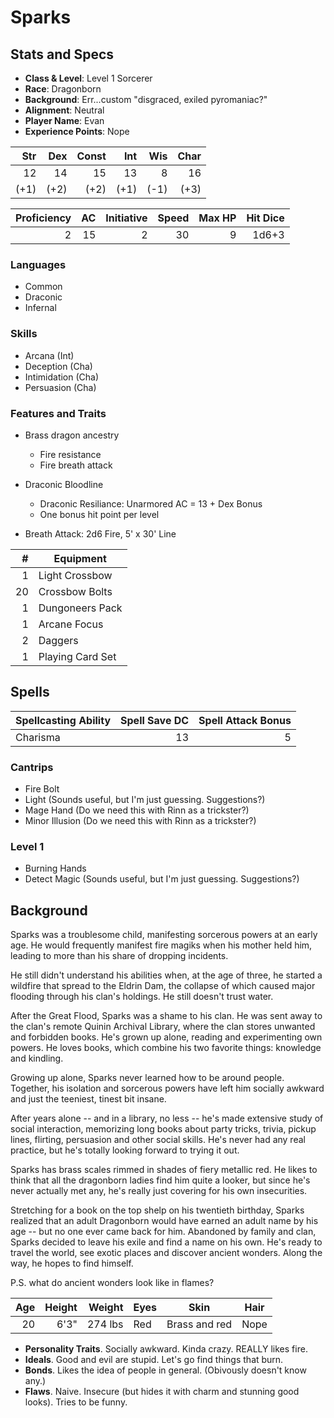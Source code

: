 # Sparks

## Stats and Specs

* **Class & Level**: Level 1 Sorcerer
* **Race**: Dragonborn
* **Background**: Err...custom "disgraced, exiled pyromaniac?"
* **Alignment**: Neutral
* **Player Name**: Evan
* **Experience Points**: Nope

Str | Dex | Const | Int | Wis | Char
--: | --: | ----: | --: | --: | ---:
12  |  14 |    15 |  13 |   8 |   16
(+1)| (+2)|   (+2)| (+1)| (-1)|  (+3)

Proficiency | AC  | Initiative | Speed | Max HP | Hit Dice
----------: | --: | ---------: | ----: | -----: | -------:
2           | 15  | 2          | 30    |      9 | 1d6+3

### Languages

* Common
* Draconic
* Infernal

### Skills

* Arcana (Int)
* Deception (Cha)
* Intimidation (Cha)
* Persuasion (Cha)

### Features and Traits

* Brass dragon ancestry
  * Fire resistance
  * Fire breath attack

* Draconic Bloodline
  * Draconic Resiliance: Unarmored AC = 13 + Dex Bonus
  * One bonus hit point per level

* Breath Attack: 2d6 Fire, 5' x 30' Line

\#  | Equipment
--: | ---------
1   | Light Crossbow
20  | Crossbow Bolts
1   | Dungoneers Pack
1   | Arcane Focus
2   | Daggers
1   | Playing Card Set

## Spells

Spellcasting Ability | Spell Save DC | Spell Attack Bonus
-------------------- | ------------: | -----------------:
Charisma             | 13            | 5

### Cantrips

* Fire Bolt
* Light (Sounds useful, but I'm just guessing. Suggestions?)
* Mage Hand (Do we need this with Rinn as a trickster?)
* Minor Illusion (Do we need this with Rinn as a trickster?)

### Level 1

* Burning Hands
* Detect Magic (Sounds useful, but I'm just guessing. Suggestions?)

## Background

Sparks was a troublesome child, manifesting sorcerous powers at an early age. He would frequently manifest fire magiks when his mother held him, leading to more than his share of dropping incidents.

He still didn't understand his abilities when, at the age of three, he started a wildfire that spread to the Eldrin Dam, the collapse of which caused major flooding through his clan's holdings. He still doesn't trust water.

After the Great Flood, Sparks was a shame to his clan. He was sent away to the clan's remote Quinin Archival Library, where the clan stores unwanted and forbidden books. He's grown up alone, reading and experimenting own powers. He loves books, which combine his two favorite things: knowledge and kindling.

Growing up alone, Sparks never learned how to be around people. Together, his isolation and sorcerous powers have left him socially awkward and just the teeniest, tinest bit insane.

After years alone -- and in a library, no less -- he's made extensive study of social interaction, memorizing long books about party tricks, trivia, pickup lines, flirting, persuasion and other social skills. He's never had any real practice, but he's totally looking forward to trying it out.

Sparks has brass scales rimmed in shades of fiery metallic red. He likes to think that all the dragonborn ladies find him quite a looker, but since he's never actually met any, he's really just covering for his own insecurities.

Stretching for a book on the top shelp on his twentieth birthday, Sparks realized that an adult Dragonborn would have earned an adult name by his age -- but no one ever came back for him. Abandoned by family and clan, Sparks decided to leave his exile and find a name on his own. He's ready to travel the world, see exotic places and discover ancient wonders. Along the way, he hopes to find himself.

P.S. what do ancient wonders look like in flames?

Age | Height | Weight  | Eyes | Skin          | Hair
--: | -----: | ------: | ---- | ------------- | ----
20  | 6'3"   | 274 lbs | Red  | Brass and red | Nope

* **Personality Traits**. Socially awkward. Kinda crazy. REALLY likes fire.
* **Ideals**. Good and evil are stupid. Let's go find things that burn.
* **Bonds**. Likes the idea of people in general. (Obivously doesn't know any.)
* **Flaws**. Naive. Insecure (but hides it with charm and stunning good looks). Tries to be funny.
